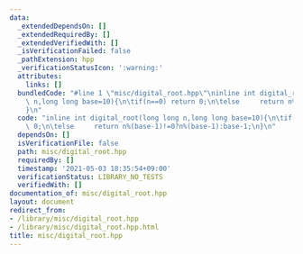 ```yaml
---
data:
  _extendedDependsOn: []
  _extendedRequiredBy: []
  _extendedVerifiedWith: []
  _isVerificationFailed: false
  _pathExtension: hpp
  _verificationStatusIcon: ':warning:'
  attributes:
    links: []
  bundledCode: "#line 1 \"misc/digital_root.hpp\"\ninline int digital_root(long long\
    \ n,long long base=10){\n\tif(n==0) return 0;\n\telse     return n%(base-1)!=0?n%(base-1):base-1;\n\
    }\n"
  code: "inline int digital_root(long long n,long long base=10){\n\tif(n==0) return\
    \ 0;\n\telse     return n%(base-1)!=0?n%(base-1):base-1;\n}\n"
  dependsOn: []
  isVerificationFile: false
  path: misc/digital_root.hpp
  requiredBy: []
  timestamp: '2021-05-03 18:35:54+09:00'
  verificationStatus: LIBRARY_NO_TESTS
  verifiedWith: []
documentation_of: misc/digital_root.hpp
layout: document
redirect_from:
- /library/misc/digital_root.hpp
- /library/misc/digital_root.hpp.html
title: misc/digital_root.hpp
---
```

